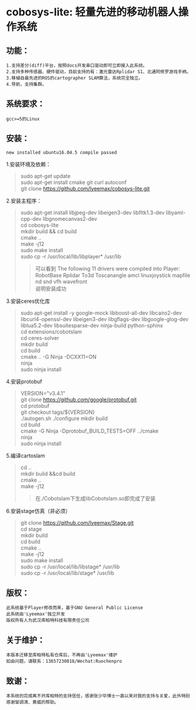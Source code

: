  cobosys-lite: 轻量先进的移动机器人操作系统</br>
 ===
     
     
   
功能：
---

    1.支持差分(diff)平台，按照docs开发串口驱动即可立即接入此系统。
    2.支持多种传感器、硬件驱动，目前支持的有：激光雷达Rplidar S1、北通阿修罗游戏手柄。
    3.移植自最先进的ROS的cartographer SLAM算法，系统完全独立。
    4.导航，支持集群。
    
系统要求：
---

    gcc>=5的Linux

安装：
---
    new installed ubuntu16.04.5 compile passed
    
1.安装环境及依赖：
>sudo apt-get update </br>
>sudo apt-get install cmake git curl autoconf </br>
>git clone https://github.com/lyeemax/cobosys-lite.git 

2.安装主程序：</br>
>sudo apt-get install libjpeg-dev libeigen3-dev libfltk1.3-dev libyaml-cpp-dev libgnomecanvas2-dev</br>
>cd cobosys-lite</br>
>mkdir build && cd build </br>
>cmake ..</br>
>make -j12</br>
>sudo make install</br>
>sudo cp  -r /usr/local/lib/libplayer* /usr/lib</br>
>>可以看到
>>The following 11 drivers were compiled into Player:
>>RobotBase Rplidar To3d Toscanangle amcl linuxjoystick mapfile nd snd vfh wavefront </br>
>>说明安装成功

3.安装ceres优化库</br>
>sudo apt-get install -y google-mock libboost-all-dev libcairo2-dev libcurl4-openssl-dev libeigen3-dev libgflags-dev libgoogle-glog-dev liblua5.2-dev libsuitesparse-dev ninja-build python-sphinx</br>
>cd extensions/cobotslam</br>
>cd ceres-solver</br>
>mkdir build</br>
>cd build</br>
>cmake .. -G Ninja -DCXX11=ON</br>
>ninja</br>
>sudo ninja install</br>

4.安装protobuf</br>
>VERSION="v3.4.1"</br>
>git clone https://github.com/google/protobuf.git</br>
>cd protobuf</br>
>git checkout tags/${VERSION}</br>
>./autogen.sh
>./configure
>mkdir build</br>
>cd build</br>
>cmake -G Ninja -Dprotobuf_BUILD_TESTS=OFF \../cmake </br>
>ninja</br>
>sudo ninja install</br>

5.编译cartoslam</br>
>cd ..</br>
>mkdir build &&cd build </br>
>cmake ..</br>
>make -j12 </br>
>>在./Cobotslam下生成libCobotslam.so即完成了安装

6.安装stage仿真（非必须）</br>
>git clone https://github.com/lyeemax/Stage.git</br>
>cd stage</br>
>mkdir build</br>
>cd build</br>
>cmake ..</br>
>make -j12</br>
>sudo make install</br>
>sudo cp  -r /usr/local/lib/libstage*  /usr/lib</br>
>sudo cp  -r /usr/local/lib/stage*  /usr/lib</br>

版权：
---

    此系统基于Player修改而来，基于GNU General Public License
    此系统由'Lyeemax'独立开发
    版权所有人为武汉库柏特科技有限责任公司
关于维护：
---

    本版本迁移至库柏特私有仓库后，不再由'Lyeemax'维护
    如由问题，请联系：13657230818/Wechat:Ruochenpro
致谢：
---

    本系统的完成离不开库柏特的支持信任，感谢张少华博士一直以来对我的支持与关爱，此外特别感谢邹调清、黄威的帮助。


